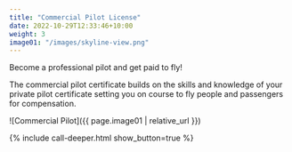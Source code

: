 ```yaml
---
title: "Commercial Pilot License"
date: 2022-10-29T12:33:46+10:00
weight: 3
image01: "/images/skyline-view.png"
---
```


Become a professional pilot and get paid to fly!  

The commercial pilot certificate builds on the skills and knowledge of your private pilot certificate setting you on course to fly people and passengers for compensation.

![Commercial Pilot]({{ page.image01 | relative_url }})

<div class="container">
    <div class="row justify-content-start">
      <div class="col-12 order-2 order-md-1">
          {% include call-deeper.html show_button=true %}
      </div>
    </div>
</div>
